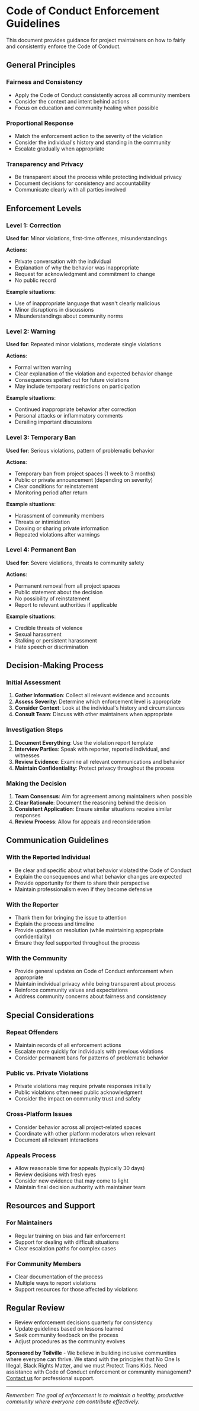 # Code of Conduct Enforcement Guidelines

This document provides guidance for project maintainers on how to fairly and consistently enforce the Code of Conduct.

## General Principles

### Fairness and Consistency
- Apply the Code of Conduct consistently across all community members
- Consider the context and intent behind actions
- Focus on education and community healing when possible

### Proportional Response
- Match the enforcement action to the severity of the violation
- Consider the individual's history and standing in the community
- Escalate gradually when appropriate

### Transparency and Privacy
- Be transparent about the process while protecting individual privacy
- Document decisions for consistency and accountability
- Communicate clearly with all parties involved

## Enforcement Levels

### Level 1: Correction
**Used for**: Minor violations, first-time offenses, misunderstandings

**Actions**:
- Private conversation with the individual
- Explanation of why the behavior was inappropriate
- Request for acknowledgment and commitment to change
- No public record

**Example situations**:
- Use of inappropriate language that wasn't clearly malicious
- Minor disruptions in discussions
- Misunderstandings about community norms

### Level 2: Warning
**Used for**: Repeated minor violations, moderate single violations

**Actions**:
- Formal written warning
- Clear explanation of the violation and expected behavior change
- Consequences spelled out for future violations
- May include temporary restrictions on participation

**Example situations**:
- Continued inappropriate behavior after correction
- Personal attacks or inflammatory comments
- Derailing important discussions

### Level 3: Temporary Ban
**Used for**: Serious violations, pattern of problematic behavior

**Actions**:
- Temporary ban from project spaces (1 week to 3 months)
- Public or private announcement (depending on severity)
- Clear conditions for reinstatement
- Monitoring period after return

**Example situations**:
- Harassment of community members
- Threats or intimidation
- Doxxing or sharing private information
- Repeated violations after warnings

### Level 4: Permanent Ban
**Used for**: Severe violations, threats to community safety

**Actions**:
- Permanent removal from all project spaces
- Public statement about the decision
- No possibility of reinstatement
- Report to relevant authorities if applicable

**Example situations**:
- Credible threats of violence
- Sexual harassment
- Stalking or persistent harassment
- Hate speech or discrimination

## Decision-Making Process

### Initial Assessment
1. **Gather Information**: Collect all relevant evidence and accounts
2. **Assess Severity**: Determine which enforcement level is appropriate
3. **Consider Context**: Look at the individual's history and circumstances
4. **Consult Team**: Discuss with other maintainers when appropriate

### Investigation Steps
1. **Document Everything**: Use the violation report template
2. **Interview Parties**: Speak with reporter, reported individual, and witnesses
3. **Review Evidence**: Examine all relevant communications and behavior
4. **Maintain Confidentiality**: Protect privacy throughout the process

### Making the Decision
1. **Team Consensus**: Aim for agreement among maintainers when possible
2. **Clear Rationale**: Document the reasoning behind the decision
3. **Consistent Application**: Ensure similar situations receive similar responses
4. **Review Process**: Allow for appeals and reconsideration

## Communication Guidelines

### With the Reported Individual
- Be clear and specific about what behavior violated the Code of Conduct
- Explain the consequences and what behavior changes are expected
- Provide opportunity for them to share their perspective
- Maintain professionalism even if they become defensive

### With the Reporter
- Thank them for bringing the issue to attention
- Explain the process and timeline
- Provide updates on resolution (while maintaining appropriate confidentiality)
- Ensure they feel supported throughout the process

### With the Community
- Provide general updates on Code of Conduct enforcement when appropriate
- Maintain individual privacy while being transparent about process
- Reinforce community values and expectations
- Address community concerns about fairness and consistency

## Special Considerations

### Repeat Offenders
- Maintain records of all enforcement actions
- Escalate more quickly for individuals with previous violations
- Consider permanent bans for patterns of problematic behavior

### Public vs. Private Violations
- Private violations may require private responses initially
- Public violations often need public acknowledgment
- Consider the impact on community trust and safety

### Cross-Platform Issues
- Consider behavior across all project-related spaces
- Coordinate with other platform moderators when relevant
- Document all relevant interactions

### Appeals Process
- Allow reasonable time for appeals (typically 30 days)
- Review decisions with fresh eyes
- Consider new evidence that may come to light
- Maintain final decision authority with maintainer team

## Resources and Support

### For Maintainers
- Regular training on bias and fair enforcement
- Support for dealing with difficult situations
- Clear escalation paths for complex cases

### For Community Members
- Clear documentation of the process
- Multiple ways to report violations
- Support resources for those affected by violations

## Regular Review

- Review enforcement decisions quarterly for consistency
- Update guidelines based on lessons learned
- Seek community feedback on the process
- Adjust procedures as the community evolves

**Sponsored by Toilville** - We believe in building inclusive communities where everyone can thrive. We stand with the principles that No One Is Illegal, Black Rights Matter, and we must Protect Trans Kids. Need assistance with Code of Conduct enforcement or community management? [Contact us](https://www.itstoilville.com/) for professional support.

---

*Remember: The goal of enforcement is to maintain a healthy, productive community where everyone can contribute effectively.*
